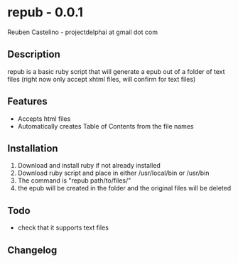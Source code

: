 repub - 0.0.1
=========
Reuben Castelino - projectdelphai at gmail dot com

Description
-----------
repub is a basic ruby script that will generate a epub out of a folder of text files (right now only accept xhtml files, will confirm for text files)

Features
--------
- Accepts html files
- Automatically creates Table of Contents from the file names

Installation
------------
1. Download and install ruby if not already installed
2. Download ruby script and place in either /usr/local/bin or /usr/bin
3. The command is "repub path/to/files/" 
4. the epub will be created in the folder and the original files will be deleted

Todo
-------------
* check that it supports text files

Changelog
-------------

